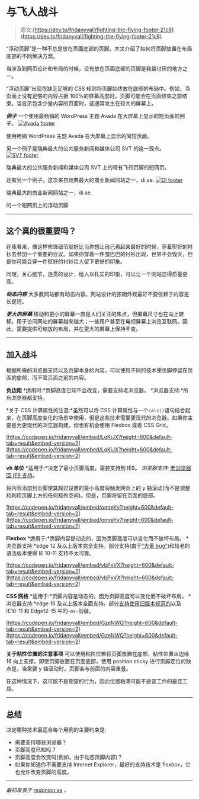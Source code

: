 # 与飞人战斗

> 原文:[https://dev.to/fridanyvall/fighting-the-flying-footer-21c8](https://dev.to/fridanyvall/fighting-the-flying-footer-21c8)

“浮动页脚”是一种不总是放在页面底部的页脚。本文介绍了如何将页脚放置在布局底部的不同解决方案。

当涉及到网页设计和布局的时候，没有放在页面底部的页脚是我最讨厌的地方之一。

“浮动页脚”出现在缺乏足够的 CSS 规则将页脚始终放在底部的布局中。例如，当页面上没有足够的内容占据 100%的屏幕高度时，页脚可能会在页面结束之前结束。当显示包含少量内容的页面时，这通常发生在较大的屏幕上。

***例子***
一个使用最畅销的 WordPress 主题 Avada 在大屏幕上显示的短页面的例子。
[![Avada footer](../Images/9e2201ba99d9e4d9073f9c751e95a94a.png)](https://res.cloudinary.com/practicaldev/image/fetch/s--aYxWGqkl--/c_limit%2Cf_auto%2Cfl_progressive%2Cq_auto%2Cw_880/https://redonion.se/wp-content/uploads/2019/02/avada-screenshot.jpg) 

<figcaption>使用畅销 WordPress 主题 Avada 在大屏幕上显示的简短页面。</figcaption>

另一个例子是瑞典最大的公共服务新闻和媒体公司 SVT 的这一观点。
[![SVT footer](../Images/a29cf628379641038031e803d3b4d5e7.png)](https://res.cloudinary.com/practicaldev/image/fetch/s--t3p2MTMy--/c_limit%2Cf_auto%2Cfl_progressive%2Cq_auto%2Cw_880/https://redonion.se/wp-content/uploads/2019/02/svt-screenshot.jpg) 

<figcaption>瑞典最大的公共服务新闻和媒体公司 SVT 上的带有飞行页脚的短网页。</figcaption>

还有另一个例子，这次来自瑞典最大的商业新闻网站之一，di.se.
[![DI footer](../Images/7a137fde18d4d9b4edc5518159f64daa.png)](https://res.cloudinary.com/practicaldev/image/fetch/s--LtD8KBuj--/c_limit%2Cf_auto%2Cfl_progressive%2Cq_auto%2Cw_880/https://redonion.se/wp-content/uploads/2019/02/di-screenshot.jpg) 

<figcaption>瑞典最大的商业新闻网站之一，di.se.</figcaption>

的一个短网页上的浮动页脚

* * *

## [](#is-this-really-important)这个真的很重要吗？

在我看来，像这样修饰细节就好比当你想让自己看起来最好的时候，穿着熨好的衬衫去参加一个重要的会议。如果你穿着一件皱巴巴的衬衫出现，世界不会毁灭，但是你可能会穿一件熨好的衬衫给人留下更好的印象。

同理，关心细节，连贯的设计，给人以扎实的印象，可以让一个网站显得质量更高。

***动态内容***
大多数网站都有动态内容。网站设计的预期外观最好不要依赖于内容是长是短。

***更大的屏幕***
移动和更小的屏幕一直是人们关注的焦点，但屏幕尺寸也在向上转移。用于访问网站的屏幕越来越大；一些用户甚至在电视屏幕上浏览互联网。因此，需要提供可缩放的布局，并在更大的屏幕上保持不变。

* * *

## [](#join-the-fight)加入战斗

根据所需的浏览器支持以及页脚本身的内容，可以使用不同的技术使页脚停留在页面的底部，而不管页面之前的内容。

**负边距**
*适用时:*页脚高度已知不会改变，需要支持老浏览器。
*浏览器支持:*所有浏览器都支持。

*关于 CSS 计算属性的注意:*虽然可以将 CSS 计算属性与一个`calc()`语句结合起来，在页脚高度变化的场景中使用，但是这些技术需要更现代的浏览器。如果你主要是为更现代的浏览器构建，你也有机会使用 Flexbox 或者 CSS Grid。

[https://codepen.io/fridanyvall/embed/LqKjJX?height=600&default-tab=result&embed-version=2](https://codepen.io/fridanyvall/embed/LqKjJX?height=600&default-tab=result&embed-version=2)

**vh 单位**
*适用于:*决定了最小页脚高度，需要支持到 IE9。
*浏览器支持:* [老浏览器回 IE9 支持](https://caniuse.com/#feat=viewport-units)。

将内容添加到页脚使其超过设置的最小高度将触发网页上的 y 轴滚动(而不是调整和利用页脚上方的任何额外空间)。但是，页脚将留在页面的底部。

[https://codepen.io/fridanyvall/embed/omreYy?height=600&default-tab=result&embed-version=2](https://codepen.io/fridanyvall/embed/omreYy?height=600&default-tab=result&embed-version=2)

**Flexbox**
*适用于:*页脚内容是动态的，因为页脚高度可以变化而不破坏布局。
*浏览器支持:*edge 12 及以上版本完全支持。部分支持(由于[“大量 bug”](https://caniuse.com/#feat=flexbox))和较老的语法版本使得 IE 10-11 支持不太可靠。

[https://codepen.io/fridanyvall/embed/vbPxVX?height=600&default-tab=result&embed-version=2](https://codepen.io/fridanyvall/embed/vbPxVX?height=600&default-tab=result&embed-version=2)

**CSS 网格**
*适用于:*页脚内容是动态的，因为页脚高度可以变化而不破坏布局。
*浏览器支持:*edge 16 及以上版本全面支持。部分[支持使用旧版本规范的](https://caniuse.com/#feat=css-grid)以及 IE10-11 和 Edge12-15 中的`-ms-`前缀。

[https://codepen.io/fridanyvall/embed/GzeNWQ?height=600&default-tab=result&embed-version=2](https://codepen.io/fridanyvall/embed/GzeNWQ?height=600&default-tab=result&embed-version=2)

**关于粘性位置的注意事项**
可以使用粘性位置将页脚放置在底部，粘性位置从边缘 16 向上支撑。即使页脚放置在页面底部，使用 position sticky 进行页脚定位的缺点是，当需要 y 轴滚动时，页脚会与前面的内容重叠。

在这种情况下，这可能不是期望的行为，因此位置粘滞可能不是该工作的最佳工具。

* * *

## [](#in-summary)总结

决定哪种技术最适合每个用例的主要约束是:

*   需要支持哪些浏览器？
*   页脚高度已知吗？
*   页脚高度会改变吗(例如，由于动态页脚内容)？
*   如果你知道你不需要支持 Internet Explorer，最好的支持技术是 flexbox，它也允许改变页脚的高度。

* * *

*最初发表于 [redonion.se](https://redonion.se/en/fighting-the-flying-footer/) 。*